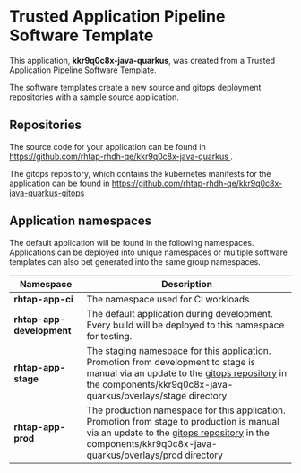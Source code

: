 # Trusted Application Pipeline Software Template

This application, **kkr9q0c8x-java-quarkus**, was created from a Trusted Application Pipeline Software Template.

The software templates create a new source and gitops deployment repositories with a sample source application. 

## Repositories

The source code for your application can be found in [https://github.com/rhtap-rhdh-qe/kkr9q0c8x-java-quarkus ](https://github.com/rhtap-rhdh-qe/kkr9q0c8x-java-quarkus ).
 
The gitops repository, which contains the kubernetes manifests for the application can be found in 
[https://github.com/rhtap-rhdh-qe/kkr9q0c8x-java-quarkus-gitops ](https://github.com/rhtap-rhdh-qe/kkr9q0c8x-java-quarkus-gitops ) 

## Application namespaces 

The default application will be found in the following namespaces. Applications can be deployed into unique namespaces or multiple software templates can also bet generated into the same group namespaces.  

|  Namespace   |  Description   |  
| -------- | -------- |
| **rhtap-app-ci** | The namespace used for CI workloads |
| **rhtap-app-development** | The default application during development. Every build will be deployed to this namespace for testing. |
| **rhtap-app-stage** | The staging namespace for this application. Promotion from development to stage is manual via an update to the [gitops repository](https://github.com/rhtap-rhdh-qe/kkr9q0c8x-java-quarkus-gitops ) in the components/kkr9q0c8x-java-quarkus/overlays/stage directory |
| **rhtap-app-prod** | The production namespace for this application. Promotion from stage to production is manual via an update to the [gitops repository](https://github.com/rhtap-rhdh-qe/kkr9q0c8x-java-quarkus-gitops ) in the components/kkr9q0c8x-java-quarkus/overlays/prod directory |